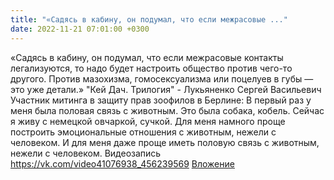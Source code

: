 ```yaml
---
title: "«Садясь в кабину, он подумал, что если межрасовые ..."
date: 2022-11-21 07:01:00 +0300
---
```


«Садясь в кабину, он подумал, что если межрасовые контакты легализуются, то надо будет настроить общество против чего-то другого. Против мазохизма, гомосексуализма или поцелуев в губы — это уже детали.»
"Кей Дач. Трилогия" - Лукьяненко Сергей Васильевич
Участник митинга в защиту прав зоофилов в Берлине: В первый раз у меня была половая связь с животным. Это была собака, кобель. Сейчас я живу с немецкой овчаркой, сучкой. Для меня намного проще построить эмоциональные отношения с животным, нежели с человеком. И для меня даже проще иметь половую связь с животным, нежели с человеком.
Видеозапись
<a class="vk-attach" href="https://vk.com/video41076938_456239569">https://vk.com/video41076938_456239569</a>
<a class="vk-attach" href="https://vk.com/video41076938_456239569">Вложение</a>
